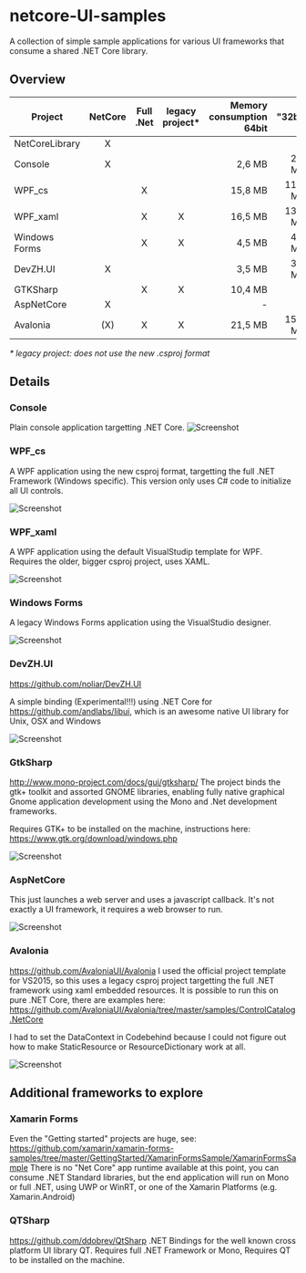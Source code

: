 # netcore-UI-samples
A collection of simple sample applications for various UI frameworks that consume a shared .NET Core library.

## Overview

|    Project    |    NetCore    |   Full .Net   |legacy project*| Memory consumption 64bit | "32bit |
| --- | :-: | :-: | :-: | --: | --: |
| NetCoreLibrary | X | | | |
| Console | X | | | 2,6 MB | 2,6 MB |
| WPF_cs | | X | | 15,8 MB | 11,8 MB |
| WPF_xaml | | X | X | 16,5 MB | 13,2 MB
| Windows Forms | | X | X | 4,5 MB | 4,9 MB |
| DevZH.UI | X | | | 3,5 MB | 3,6 MB |
| GTKSharp | | X | X | 10,4 MB | - |
| AspNetCore | X | | | - | - |
| Avalonia | (X) | X | X | 21,5 MB | 15,7 MB |

*\* legacy project: does not use the new .csproj format*


## Details

### Console
Plain console application targetting .NET Core.
![Screenshot](Console/screenshot.png)

### WPF_cs
A WPF application using the new csproj format, targetting the full .NET Framework (Windows specific).
This version only uses C# code to initialize all UI controls.

![Screenshot](WPF_cs/screenshot.png)

### WPF_xaml
A WPF application using the default VisualStudip template for WPF.
Requires the older, bigger csproj project, uses XAML.

![Screenshot](WPF_xaml/screenshot.png)

### Windows Forms
A legacy Windows Forms application using the VisualStudio designer.

![Screenshot](WindowsForms/screenshot.png)

### DevZH.UI
https://github.com/noliar/DevZH.UI

A simple binding (Experimental!!!) using .NET Core for https://github.com/andlabs/libui, which is
an awesome native UI library for Unix, OSX and Windows 

![Screenshot](DevZH.UI/screenshot.png)

### GtkSharp

http://www.mono-project.com/docs/gui/gtksharp/
The project binds the gtk+ toolkit and assorted GNOME libraries, enabling fully
native graphical Gnome application development using the Mono and .Net development frameworks.

Requires GTK+ to be installed on the machine, instructions here:
https://www.gtk.org/download/windows.php

![Screenshot](GtkSharp/screenshot.png)

### AspNetCore

This just launches a web server and uses a javascript callback.
It's not exactly a UI framework, it requires a web browser to run.

![Screenshot](AspNetCore/screenshot.png)

### Avalonia

https://github.com/AvaloniaUI/Avalonia
I used the official project template for VS2015, so this uses a legacy csproj project
targetting the full .NET framework using xaml embedded resources. It is possible to
run this on pure .NET Core, there are examples here: 
https://github.com/AvaloniaUI/Avalonia/tree/master/samples/ControlCatalog.NetCore

I had to set the DataContext in Codebehind because I could not figure out how to make
StaticResource or ResourceDictionary work at all.

![Screenshot](Avalonia/screenshot.png)

## Additional frameworks to explore

### Xamarin Forms

Even the "Getting started" projects are huge, see:
https://github.com/xamarin/xamarin-forms-samples/tree/master/GettingStarted/XamarinFormsSample/XamarinFormsSample
There is no "Net Core" app runtime available at this point, you can consume .NET Standard libraries, but the end
application will run on Mono or full .NET, using UWP or WinRT, or one of the Xamarin Platforms (e.g. Xamarin.Android)

### QTSharp

https://github.com/ddobrev/QtSharp
.NET Bindings for the well known cross platform UI library QT.
Requires full .NET Framework or Mono, Requires QT to be installed on the machine.



